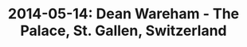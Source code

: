 ---
layout: show
title: '2014-05-14: Dean Wareham - The Palace, St. Gallen, Switzerland'
name: 2014-05-14-dean-wareham-the-palace-st-gallen-switzerland
artist-name: Dean Wareham
show-venue: 'The Palace, St. Gallen, Switzerland'
show-setlist: 
show-date: 2014-05-14
show-radio: 
show-lastfm: 
show-cancelled: 
performers: 
facebook-event-url: 
show-poster-url: 
show-ticket-url: 
show-venue-website: 'http://www.palace.sg/index/index/xEvent/110'
show-additional: 
---